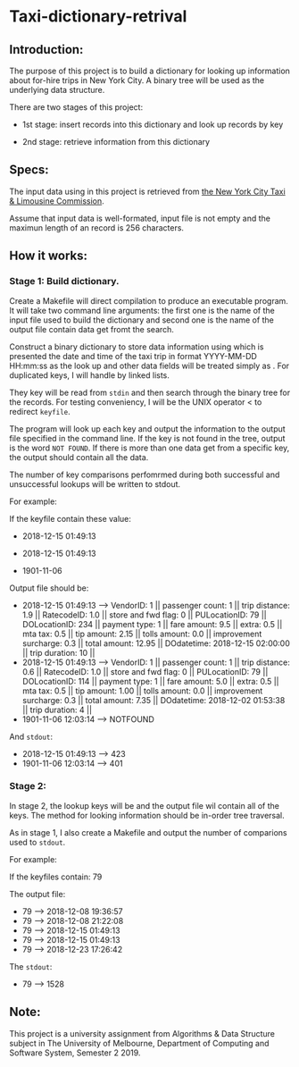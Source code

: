 # Taxi-dictionary-retrival
## Introduction:
The purpose of this project is to build a dictionary for looking up information about for-hire trips in New York City. A binary tree will be used as the underlying data structure.

There are two stages of this project:

+ 1st stage: insert records into this dictionary and look up records by key

+ 2nd stage: retrieve information from this dictionary

## Specs:
The input data using in this project is retrieved from [the New York City Taxi & Limousine Commission](https://www1.nyc.gov/site/tlc/about/tlc-trip-record-data.page).
  
Assume that input data is well-formated, input file is not empty and the maximun length of an record is 256 characters.
  
## How it works:

### Stage 1: Build dictionary.
Create a Makefile will direct compilation to produce an executable program. It will take two command line arguments: the first one is the name of the input file used to build the dictionary and second one is the name of the output file contain data get fromt the search.

Construct a binary dictionary to store data information using <PUdatatime> which is presented the date and time of the taxi trip in format YYYY-MM-DD HH:mm:ss as the look up <key> and other data fields will be treated simply as <data>. For duplicated keys, I will handle by linked lists. 
  
They key will be read from `stdin` and then search through the binary tree for the records. For testing conveniency, I will be the UNIX operator < to redirect `keyfile`.

The program will look up each key and output the information to the output file specified in the command line. If the key is not found in the tree, output is the word `NOT FOUND`. If there is more than one data get from a specific key, the output should contain all the data.

The number of key comparisons perfomrmed during both successful and unsuccessful lookups will be written to stdout.

For example:

If the keyfile contain these value: 
+ 2018-12-15 01:49:13

+ 2018-12-15 01:49:13

+ 1901-11-06

Output file should be:
+ 2018-12-15 01:49:13 --> VendorID: 1 || passenger count: 1 || trip distance: 1.9
|| RatecodeID: 1.0 || store and fwd flag: 0 || PULocationID: 79 || DOLocationID: 234 ||
payment type: 1 || fare amount: 9.5 || extra: 0.5 || mta tax: 0.5 || tip amount: 2.15
|| tolls amount: 0.0 || improvement surcharge: 0.3 || total amount: 12.95 || DOdatetime:
2018-12-15 02:00:00 || trip duration: 10 ||
+ 2018-12-15 01:49:13 --> VendorID: 1 || passenger count: 1 || trip distance: 0.6
|| RatecodeID: 1.0 || store and fwd flag: 0 || PULocationID: 79 || DOLocationID: 114 ||
payment type: 1 || fare amount: 5.0 || extra: 0.5 || mta tax: 0.5 || tip amount: 1.00
|| tolls amount: 0.0 || improvement surcharge: 0.3 || total amount: 7.35 || DOdatetime:
2018-12-02 01:53:38 || trip duration: 4 ||
+ 1901-11-06 12:03:14 --> NOTFOUND

And `stdout`: 
+ 2018-12-15 01:49:13 --> 423
+ 1901-11-06 12:03:14 --> 401

### Stage 2: 
In stage 2, the lookup keys will be <PULocationID> and the output file wil contain all of the <PUdatetime> keys. The method for looking information should be in-order tree traversal. 

As in stage 1, I also create a Makefile and output the number of comparions used to `stdout`.

For example: 

If the keyfiles contain: 79 

The output file:
+ 79 --> 2018-12-08 19:36:57
+ 79 --> 2018-12-08 21:22:08
+ 79 --> 2018-12-15 01:49:13
+ 79 --> 2018-12-15 01:49:13
+ 79 --> 2018-12-23 17:26:42

The `stdout`: 
+ 79 --> 1528

## Note:
This project is a university assignment from Algorithms & Data Structure subject in The University of Melbourne, Department of Computing  and Software System, Semester 2 2019.
